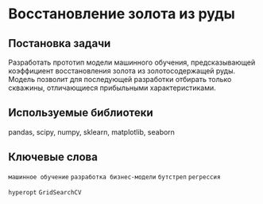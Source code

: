 # Восстановление золота из руды

## Постановка задачи

Разработать прототип модели машинного обучения, предсказывающей коэффициент восстановления золота из золотосодержащей руды. Модель позволит для последующей разработки отбирать только скважины, отличающиеся прибыльными характеристиками.

## Используемые библиотеки

pandas, scipy, numpy, sklearn, matplotlib, seaborn

## Ключевые слова

`машинное обучение` `разработка бизнес-модели` `бутстреп` `регрессия`

`hyperopt` `GridSearchCV`
